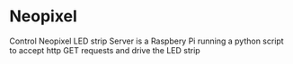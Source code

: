 # Neopixel
Control Neopixel LED strip
Server is a Raspbery Pi running a python script to accept http GET requests and drive the LED strip
